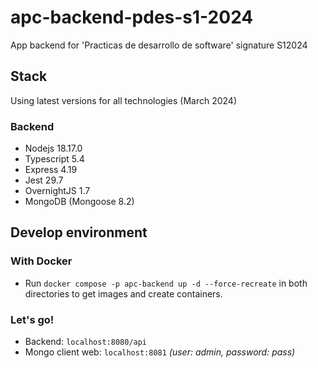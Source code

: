 # apc-backend-pdes-s1-2024

App backend for 'Practicas de desarrollo de software' signature S12024

## Stack

Using latest versions for all technologies (March 2024)

### Backend

- Nodejs 18.17.0
- Typescript 5.4
- Express 4.19
- Jest 29.7
- OvernightJS 1.7
- MongoDB (Mongoose 8.2)

## Develop environment

### With Docker

- Run `docker compose -p apc-backend up -d --force-recreate` in both directories to get images and create containers.

### Let's go!

- Backend: `localhost:8080/api`
- Mongo client web: `localhost:8081` *(user: admin, password: pass)*